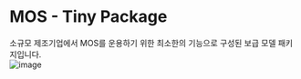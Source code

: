 # MOS - Tiny Package  
소규모 제조기업에서 MOS를 운용하기 위한 최소한의 기능으로 구성된 보급 모델 패키지입니다.  
![image](https://user-images.githubusercontent.com/114371609/193192318-8944a359-d33a-4296-b080-a534813b4130.png)  
